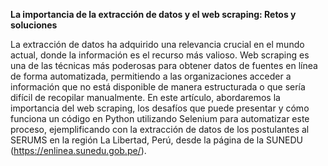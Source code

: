 **La importancia de la extracción de datos y el web scraping: Retos y soluciones**

La extracción de datos ha adquirido una relevancia crucial en el mundo actual, donde la información es el recurso más valioso. Web scraping es una de las técnicas más poderosas para obtener datos de fuentes en línea de forma automatizada, permitiendo a las organizaciones acceder a información que no está disponible de manera estructurada o que sería difícil de recopilar manualmente. En este artículo, abordaremos la importancia del web scraping, los desafíos que puede presentar y cómo funciona un código en Python utilizando Selenium para automatizar este proceso, ejemplificando con la extracción de datos de los postulantes al SERUMS en la región La Libertad, Perú, desde la página de la SUNEDU (https://enlinea.sunedu.gob.pe/).
